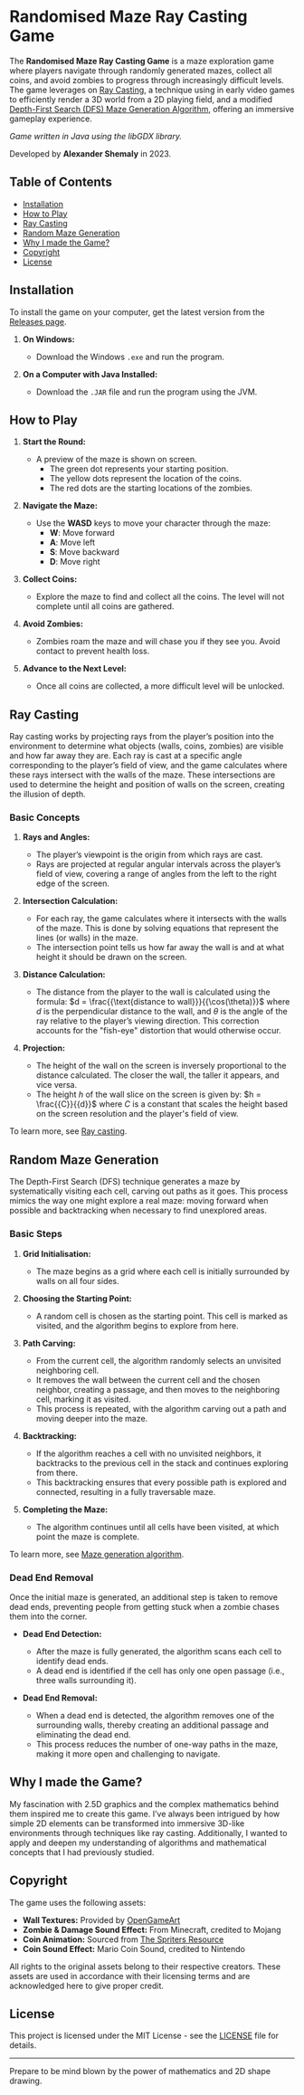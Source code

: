 # Randomised Maze Ray Casting Game

The **Randomised Maze Ray Casting Game** is a maze exploration game where players navigate through randomly generated mazes, collect all coins, and avoid zombies to progress through increasingly difficult levels. The game leverages on [Ray Casting](#ray-casting), a technique using in early video games to efficiently render a 3D world from a 2D playing field, and a modified [Depth-First Search (DFS) Maze Generation Algorithm](#random-maze-generation), offering an immersive gameplay experience.

*Game written in Java using the libGDX library.*

Developed by **Alexander Shemaly** in 2023.

## Table of Contents

- [Installation](#installation)
- [How to Play](#how-to-play)
- [Ray Casting](#ray-casting)
- [Random Maze Generation](#random-maze-generation)
- [Why I made the Game?](#why-i-made-the-game)
- [Copyright](#license)
- [License](#license)

## Installation

To install the game on your computer, get the latest version from the [Releases page](https://github.com/AlexShem247/maze-raycasting-game/releases).

1. **On Windows:**
   - Download the Windows `.exe` and run the program.

2. **On a Computer with Java Installed:**
   - Download the `.JAR` file and run the program using the JVM.

## How to Play

1. **Start the Round:**
   - A preview of the maze is shown on screen.
        - The green dot represents your starting position.
        - The yellow dots represent the location of the coins.
        - The red dots are the starting locations of the zombies.

2. **Navigate the Maze:**
   - Use the **WASD** keys to move your character through the maze:
     - **W**: Move forward
     - **A**: Move left
     - **S**: Move backward
     - **D**: Move right

3. **Collect Coins:**
   - Explore the maze to find and collect all the coins. The level will not complete until all coins are gathered.

4. **Avoid Zombies:**
   - Zombies roam the maze and will chase you if they see you. Avoid contact to prevent health loss.

5. **Advance to the Next Level:**
   - Once all coins are collected, a more difficult level will be unlocked.

## Ray Casting

Ray casting works by projecting rays from the player’s position into the environment to determine what objects (walls, coins, zombies) are visible and how far away they are. Each ray is cast at a specific angle corresponding to the player’s field of view, and the game calculates where these rays intersect with the walls of the maze. These intersections are used to determine the height and position of walls on the screen, creating the illusion of depth.

### Basic Concepts

1. **Rays and Angles:**
   - The player’s viewpoint is the origin from which rays are cast.
   - Rays are projected at regular angular intervals across the player’s field of view, covering a range of angles from the left to the right edge of the screen.

2. **Intersection Calculation:**
   - For each ray, the game calculates where it intersects with the walls of the maze. This is done by solving equations that represent the lines (or walls) in the maze.
   - The intersection point tells us how far away the wall is and at what height it should be drawn on the screen.

3. **Distance Calculation:**
   - The distance from the player to the wall is calculated using the formula: $d = \frac{{\text{distance to wall}}}{{\cos(\theta)}}$
     where $d$ is the perpendicular distance to the wall, and $\theta$ is the angle of the ray relative to the player’s viewing direction. This correction accounts for the "fish-eye" distortion that would otherwise occur.

4. **Projection:**
   - The height of the wall on the screen is inversely proportional to the distance calculated. The closer the wall, the taller it appears, and vice versa.
   - The height $h$ of the wall slice on the screen is given by: $h = \frac{{C}}{{d}}$
     where $C$ is a constant that scales the height based on the screen resolution and the player's field of view.

To learn more, see [Ray casting](https://en.wikipedia.org/wiki/Ray_casting).

## Random Maze Generation

The Depth-First Search (DFS) technique generates a maze by systematically visiting each cell, carving out paths as it goes. This process mimics the way one might explore a real maze: moving forward when possible and backtracking when necessary to find unexplored areas.

### Basic Steps

1. **Grid Initialisation:**
   - The maze begins as a grid where each cell is initially surrounded by walls on all four sides.

2. **Choosing the Starting Point:**
   - A random cell is chosen as the starting point. This cell is marked as visited, and the algorithm begins to explore from here.

3. **Path Carving:**
   - From the current cell, the algorithm randomly selects an unvisited neighboring cell.
   - It removes the wall between the current cell and the chosen neighbor, creating a passage, and then moves to the neighboring cell, marking it as visited.
   - This process is repeated, with the algorithm carving out a path and moving deeper into the maze.

4. **Backtracking:**
   - If the algorithm reaches a cell with no unvisited neighbors, it backtracks to the previous cell in the stack and continues exploring from there.
   - This backtracking ensures that every possible path is explored and connected, resulting in a fully traversable maze.

5. **Completing the Maze:**
   - The algorithm continues until all cells have been visited, at which point the maze is complete.

To learn more, see [Maze generation algorithm](https://en.wikipedia.org/wiki/Maze_generation_algorithm).

### Dead End Removal

Once the initial maze is generated, an additional step is taken to remove dead ends, preventing people from getting stuck when a zombie chases them into the corner.

- **Dead End Detection:**
  - After the maze is fully generated, the algorithm scans each cell to identify dead ends.
  - A dead end is identified if the cell has only one open passage (i.e., three walls surrounding it).

- **Dead End Removal:**
  - When a dead end is detected, the algorithm removes one of the surrounding walls, thereby creating an additional passage and eliminating the dead end.
  - This process reduces the number of one-way paths in the maze, making it more open and challenging to navigate.

## Why I made the Game?
My fascination with 2.5D graphics and the complex mathematics behind them inspired me to create this game. I’ve always been intrigued by how simple 2D elements can be transformed into immersive 3D-like environments through techniques like ray casting. Additionally, I wanted to apply and deepen my understanding of algorithms and mathematical concepts that I had previously studied. 

## Copyright

The game uses the following assets:

- **Wall Textures:** Provided by [OpenGameArt](https://opengameart.org/content/lab-textures?page=1)
- **Zombie & Damage Sound Effect:** From Minecraft, credited to Mojang
- **Coin Animation:** Sourced from [The Spriters Resource](https://www.spriters-resource.com/mobile/coinmaster/sheet/147479/)
- **Coin Sound Effect:** Mario Coin Sound, credited to Nintendo

All rights to the original assets belong to their respective creators. These assets are used in accordance with their licensing terms and are acknowledged here to give proper credit.

## License

This project is licensed under the MIT License - see the [LICENSE](LICENSE) file for details.

---

Prepare to be mind blown by the power of mathematics and 2D shape drawing.
